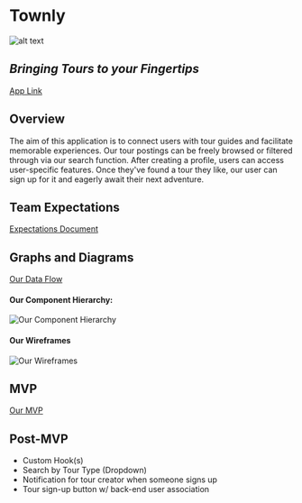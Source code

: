 # Townly

![alt text](<https://cdn.vox-cdn.com/thumbor/yQHSklJdJIVQTP_x3lWg17NpHQo=/0x0:3793x2544/1320x743/filters:focal(1593x969:2199x1575):format(webp)/cdn.vox-cdn.com/uploads/chorus_image/image/64047650/_MG_0506-2.0.0.1484272330.0.jpg>)

## _Bringing Tours to your Fingertips_

[App Link](https://townly.netlify.app/)

## Overview

The aim of this application is to connect users with tour guides and facilitate memorable experiences. Our tour postings can be freely browsed or filtered through via our search function. After creating a profile, users can access user-specific features. Once they've found a tour they like, our user can sign up for it and eagerly await their next adventure.

## Team Expectations

[Expectations Document](https://docs.google.com/document/d/1Gk0QGMN_XyQHCM3rMaVzC95tYPrSKuGH7o3PaLF6_so/edit?usp=sharing)

## Graphs and Diagrams

[Our Data Flow](https://whimsical.com/data-flow-ahynzxWJu6WHKXXhT18NN)

#### Our Component Hierarchy:

![Our Component Hierarchy](https://res.cloudinary.com/mandatea/image/upload/v1618521142/Townly_zvskrx.png)

#### Our Wireframes

![Our Wireframes](https://res.cloudinary.com/mandatea/image/upload/v1618533941/Townly_Mock_UP_k0v9s7.png)

## MVP

[Our MVP](https://github.com/Jason-Berkower/townly/projects/1)

## Post-MVP

- Custom Hook(s)
- Search by Tour Type (Dropdown)
- Notification for tour creator when someone signs up
- Tour sign-up button w/ back-end user association
